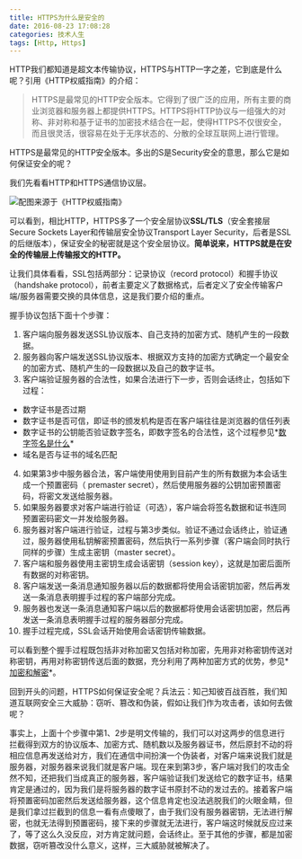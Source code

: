 ```yaml
---
title: HTTPS为什么是安全的
date: 2016-08-23 17:08:28
categories: 技术人生
tags: [Http, Https]
---
```


HTTP我们都知道是超文本传输协议，HTTPS与HTTP一字之差，它到底是什么呢？引用《HTTP权威指南》的介绍：
> HTTPS是最常见的HTTP安全版本。它得到了很广泛的应用，所有主要的商业浏览器和服务器上都提供HTTPS。HTTPS将HTTP协议与一组强大的对称、非对称和基于证书的加密技术结合在一起，使得HTTPS不仅很安全，而且很灵活，很容易在处于无序状态的、分散的全球互联网上进行管理。

HTTPS是最常见的HTTP安全版本。多出的S是Security安全的意思，那么它是如何保证安全的呢？

<!--more-->

我们先看看HTTP和HTTPS通信协议层。

![配图来源于《HTTP权威指南》](https://wocanmei-hexo.nos-eastchina1.126.net/HTTPS%E4%B8%BA%E4%BB%80%E4%B9%88%E6%98%AF%E5%AE%89%E5%85%A8%E7%9A%84/1-http%20layer.png)

可以看到，相比HTTP，HTTPS多了一个安全层协议**SSL/TLS**（安全套接层Secure Sockets Layer和传输层安全协议Transport Layer Security，后者是SSL的后继版本），保证安全的秘密就是这个安全层协议。**简单说来，HTTPS就是在安全的传输层上传输报文的HTTP。**

让我们具体看看，SSL包括两部分：记录协议（record protocol）和握手协议（handshake protocol），前者主要定义了数据格式，后者定义了安全传输客户端/服务器需要交换的具体信息，这是我们要介绍的重点。

握手协议包括下面十个步骤：

1. 客户端向服务器发送SSL协议版本、自己支持的加密方式、随机产生的一段数据。
2. 服务器向客户端发送SSL协议版本、根据双方支持的加密方式确定一个最安全的加密方式、随机产生的一段数据以及自己的数字证书。
3. 客户端验证服务器的合法性，如果合法进行下一步，否则会话终止，包括如下过程：
- 数字证书是否过期
- 数字证书是否可信，即证书的颁发机构是否在客户端往往是浏览器的信任列表
- 数字证书的公钥能否验证数字签名，即数字签名的合法性，这个过程参见*[数字签名是什么](https://pingao777.github.io/2018/08/15/%E6%95%B0%E5%AD%97%E7%AD%BE%E5%90%8D%E6%98%AF%E4%BB%80%E4%B9%88/)*
- 域名是否与证书的域名匹配

4. 如果第3步中服务器合法，客户端使用使用到目前产生的所有数据为本会话生成一个预置密码（ premaster secret），然后使用服务器的公钥加密预置密码，将密文发送给服务器。
5. 如果服务器要求对客户端进行验证（可选），客户端会将签名数据和证书连同预置密码密文一并发给服务器。
6. 服务器对客户端进行验证，过程与第3步类似。验证不通过会话终止，验证通过，服务器使用私钥解密预置密码，然后执行一系列步骤（客户端会同时执行同样的步骤）生成主密钥（master secret）。
7. 客户端和服务器使用主密钥生成会话密钥（session key），这就是加密后面所有数据的对称密钥。
8. 客户端发送一条消息通知服务器以后的数据都将使用会话密钥加密，然后再发送一条消息表明握手过程的客户端部分完成。
9. 服务器也发送一条消息通知客户端以后的数据都将使用会话密钥加密，然后再发送一条消息表明握手过程的服务器部分完成。
10. 握手过程完成，SSL会话开始使用会话密钥传输数据。

可以看到整个握手过程既包括非对称加密又包括对称加密，先用非对称密钥传送对称密钥，再用对称密钥传送后面的数据，充分利用了两种加密方式的优势，参见*[加密和解密](https://pingao777.github.io/2018/08/17/%E5%8A%A0%E5%AF%86%E5%92%8C%E8%A7%A3%E5%AF%86/)*。

回到开头的问题，HTTPS如何保证安全呢？兵法云：知己知彼百战百胜，我们知道互联网安全三大威胁：窃听、篡改和伪装，假如让我们作为攻击者，该如何去做呢？

事实上，上面十个步骤中第1、2步是明文传输的，我们可以对这两步的信息进行拦截得到双方的协议版本、加密方式、随机数以及服务器证书，然后原封不动的将相应信息再发送给对方，我们在通信中间扮演一个伪装者，对客户端来说我们就是服务器，对服务器来说我们就是客户端。现在来到第3步，客户端对我们的攻击全然不知，还把我们当成真正的服务器，客户端验证我们发送给它的数字证书，结果肯定是通过的，因为我们是将服务器的数字证书原封不动的发过去的。接着客户端将预置密码加密然后发送给服务器，这个信息肯定也没法逃脱我们的火眼金睛，但是我们拿过拦截到的信息一看有点傻眼了，由于我们没有服务器密钥，无法进行解密，也就无法得到预置密码，接下来的步骤就无法进行，客户端这时候就反应过来了，等了这么久没反应，对方肯定就问题，会话终止。至于其他的步骤，都是加密数据，窃听篡改没什么意义，这样，三大威胁就被解决了。
